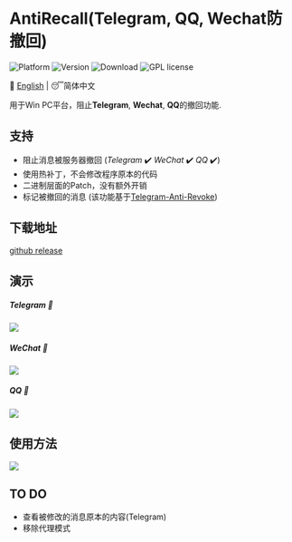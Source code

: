 # AntiRecall(Telegram, QQ, Wechat防撤回)

![Platform](https://img.shields.io/badge/Platform-Windows-brightgreen)  ![Version](https://img.shields.io/badge/Version-v3.0.0-red)  ![Download](https://img.shields.io/badge/Downloads-2.0K-yellow)  ![GPL license](https://img.shields.io/badge/License-GPL-blue.svg)

:crescent_moon: [English](/README.md) | :sleeping:简体中文

用于Win PC平台，阻止**Telegram**, **Wechat**, **QQ**的撤回功能.



## 支持
- 阻止消息被服务器撤回 (*Telegram* :heavy_check_mark: *WeChat* :heavy_check_mark: *QQ* :heavy_check_mark:)
- 使用热补丁，不会修改程序原本的代码
- 二进制层面的Patch，没有额外开销
- 标记被撤回的消息 (该功能基于[Telegram-Anti-Revoke](https://github.com/SpriteOvO/Telegram-Anti-Revoke ))

## 下载地址

[github release](https://github.com/FlyRabbit/AntiRecall/releases)

## 演示

##### Telegram :arrow_down_small:

![](resource/telegram.gif)

##### WeChat :arrow_down_small:

![](C:/Users/etena/source/repos/FlyRabbit/AntiRecall/resource/wechat.gif)

##### QQ :arrow_down_small:

![](C:/Users/etena/source/repos/FlyRabbit/AntiRecall/resource/qq.gif)

## 使用方法

![](resource/how_to_use.gif)

## TO DO

- 查看被修改的消息原本的内容(Telegram)
- 移除代理模式

